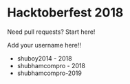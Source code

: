 # Hacktoberfest 2018
Need pull requests? Start here!

Add your username here!!
- shuboy2014 - 2018
- shubhamcompro - 2018
- shubhamcompro-2019

